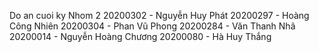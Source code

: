 Do an cuoi ky Nhom 2
20200302 - Nguyễn Huy Phát
 20200297 - Hoàng Công Nhiên
20200304 - Phan Vũ Phong
20200284 - Văn Thanh Nhã
20200014 - Nguyễn Hoàng Chương
20200080 - Hà Huy Thắng


